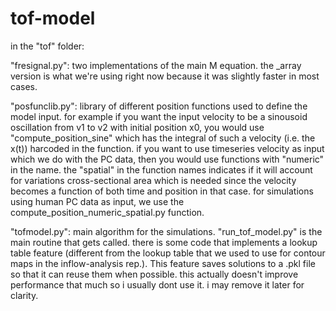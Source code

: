 # tof-model

in the "tof" folder:

"fresignal.py": two implementations of the main M equation. the _array version is what we're using right now because
it was slightly faster in most cases. 

"posfunclib.py": library of different position functions used to define the model input. for example if you want the input velocity to
be a sinousoid oscillation from v1 to v2 with initial position x0, you would use "compute_position_sine" which has the integral of such
a velocity (i.e. the x(t)) harcoded in the function. if you want to use timeseries velocity as input which we do with the PC data, then you
would use functions with "numeric" in the name. the "spatial" in the function names indicates if it will account for variations cross-sectional area
which is needed since the velocity becomes a function of both time and position in that case. for simulations using human PC data as input, we use
the compute_position_numeric_spatial.py function.

"tofmodel.py": main algorithm for the simulations. "run_tof_model.py" is the main routine that gets called. there is some code that implements
a lookup table feature (different from the lookup table that we used to use for contour maps in the inflow-analysis rep.). This feature saves solutions to a .pkl file so that
it can reuse them when possible. this actually doesn't improve performance that much so i usually dont use it. i may remove it later for clarity.
